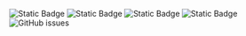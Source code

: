 ![Static Badge](https://img.shields.io/badge/blacklists-60-000000) ![Static Badge](https://img.shields.io/badge/blacklisted-3091828-cc0000) ![Static Badge](https://img.shields.io/badge/whitelisted-2242-00CC00) ![Static Badge](https://img.shields.io/badge/streaming_blacklist-28106-000000) ![GitHub issues](https://img.shields.io/github/issues/fabriziosalmi/blacklists)
